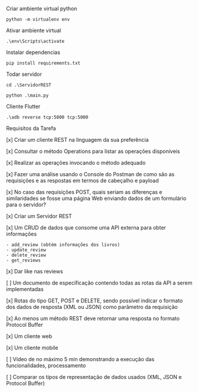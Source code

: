 Criar ambiente virtual python

    python -m virtualenv env
    
Ativar ambiente virtual

    .\env\Scripts\activate

Instalar dependencias

    pip install requirements.txt
    
Todar servidor

    cd .\ServidorREST
    
    python .\main.py

Cliente Flutter

    .\adb reverse tcp:5000 tcp:5000

Requisitos da Tarefa

[x] Criar um cliente REST na linguagem da sua preferência

[x] Consultar o método Operations para listar as operações disponíveis

[x] Realizar as operações invocando o método adequado

[x] Fazer uma análise usando o Console do Postman de como são as requisições e as respostas em termos de cabeçalho e payload

[x] No caso das requisições POST, quais seriam as diferenças e similaridades se fosse uma página Web enviando dados de um formulário para o servidor?

[x] Criar um Servidor REST

[x] Um CRUD de dados que consome uma API externa para obter informações
    
    - add_review (obtém informações dos livros)
    - update_review
    - delete_review
    - get_reviews 

[x] Dar like nas reviews

[ ] Um documento de especificação contendo todas as rotas da API a serem implementadas

[x] Rotas do tipo GET, POST e DELETE, sendo possível indicar o formato dos dados de resposta (XML ou JSON) como parâmetro da requisição

[x] Ao menos um método REST deve retornar uma resposta no formato Protocol Buffer

[x] Um cliente web

[x] Um cliente mobile

[ ] Vídeo de no máximo 5 min demonstrando a execução das funcionalidades, processamento

[ ] Comparar os tipos de representação de dados usados (XML, JSON e Protocol Buffer)